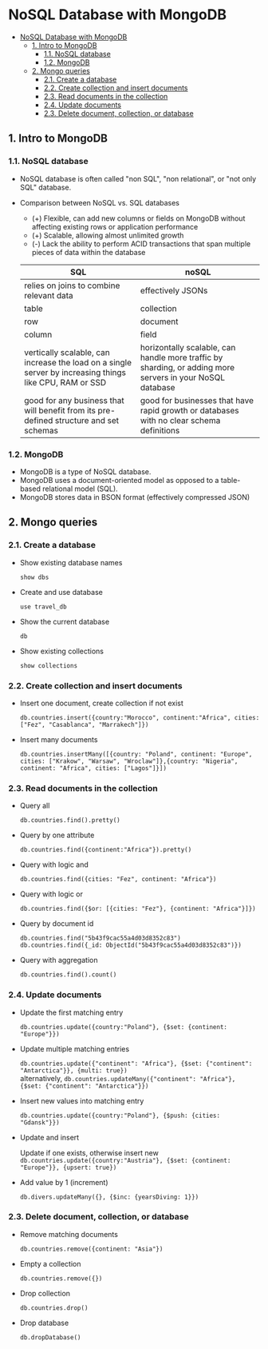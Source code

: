 # NoSQL Database with MongoDB

<!-- TOC -->

- [NoSQL Database with MongoDB](#nosql-database-with-mongodb)
    - [1. Intro to MongoDB](#1-intro-to-mongodb)
        - [1.1. NoSQL database](#11-nosql-database)
        - [1.2. MongoDB](#12-mongodb)
    - [2. Mongo queries](#2-mongo-queries)
        - [2.1. Create a database](#21-create-a-database)
        - [2.2. Create collection and insert documents](#22-create-collection-and-insert-documents)
        - [2.3. Read documents in the collection](#23-read-documents-in-the-collection)
        - [2.4. Update documents](#24-update-documents)
        - [2.3. Delete document, collection, or database](#23-delete-document-collection-or-database)

<!-- /TOC -->

## 1. Intro to MongoDB

### 1.1. NoSQL database

- NoSQL database is often called "non SQL", "non relational", or "not only SQL" database.
- Comparison between NoSQL vs. SQL databases

    - (+) Flexible, can add new columns or fields on MongoDB without affecting existing rows or application performance
    - (+) Scalable, allowing almost unlimited growth
    - (-) Lack the ability to perform ACID transactions that span multiple pieces of data within the database

    | SQL | noSQL |
    | --- | --- |
    | relies on joins to combine relevant data | effectively JSONs |
    | table | collection |
    | row | document |
    | column | field |
    | vertically scalable, can increase the load on a single server by increasing things like CPU, RAM or SSD | horizontally scalable, can handle more traffic by sharding, or adding more servers in your NoSQL database |
    | good for any business that will benefit from its pre-defined structure and set schemas | good for businesses that have rapid growth or databases with no clear schema definitions |

### 1.2. MongoDB

- MongoDB is a type of NoSQL database.
- MongoDB uses a document-oriented model as opposed to a table-based relational model (SQL).
- MongoDB stores data in BSON format (effectively compressed JSON)

## 2. Mongo queries

### 2.1. Create a database

- Show existing database names

    `show dbs`

- Create and use database

    `use travel_db`

- Show the current database

    `db`

- Show existing collections

    `show collections`

### 2.2. Create collection and insert documents

- Insert one document, create collection if not exist

    `db.countries.insert({country:"Morocco", continent:"Africa", cities: ["Fez", "Casablanca", "Marrakech"]})`

- Insert many documents

    `db.countries.insertMany([{country: "Poland", continent: "Europe", cities: ["Krakow", "Warsaw", "Wroclaw"]},{country: "Nigeria", continent: "Africa", cities: ["Lagos"]}])`

### 2.3. Read documents in the collection

- Query all

    `db.countries.find().pretty()`

- Query by one attribute

    `db.countries.find({continent:"Africa"}).pretty()`

- Query with logic and

    `db.countries.find({cities: "Fez", continent: "Africa"})`

- Query with logic or

    `db.countries.find({$or: [{cities: "Fez"}, {continent: "Africa"}]})`

- Query by document id

    `db.countries.find("5b43f9cac55a4d03d8352c83")` <br>
    `db.countries.find({_id: ObjectId("5b43f9cac55a4d03d8352c83")})`

- Query with aggregation

    `db.countries.find().count()`

### 2.4. Update documents

- Update the first matching entry

    `db.countries.update({country:"Poland"}, {$set: {continent: "Europe"}})`

- Update multiple matching entries

    `db.countries.update({"continent": "Africa"}, {$set: {"continent": "Antarctica"}}, {multi: true})` <br>
    alternatively, `db.countries.updateMany({"continent": "Africa"}, {$set: {"continent": "Antarctica"}})`

- Insert new values into matching entry

    `db.countries.update({country:"Poland"}, {$push: {cities: "Gdansk"}})`

- Update and insert

    Update if one exists, otherwise insert new <br>
    `db.countries.update({country:"Austria"}, {$set: {continent: "Europe"}}, {upsert: true})`

- Add value by 1 (increment)

    `db.divers.updateMany({}, {$inc: {yearsDiving: 1}})`

### 2.3. Delete document, collection, or database

- Remove matching documents

    `db.countries.remove({continent: "Asia"})`

- Empty a collection

    `db.countries.remove({})`

- Drop collection

    `db.countries.drop()`

- Drop database

    `db.dropDatabase()`
